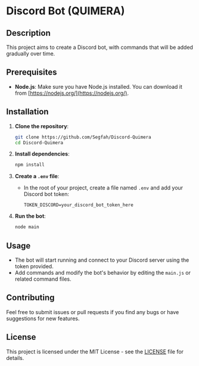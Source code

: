 # Discord Bot (QUIMERA)

## Description
This project aims to create a Discord bot, with commands that will be added gradually over time.

## Prerequisites
- **Node.js**: Make sure you have Node.js installed. You can download it from [https://nodejs.org/](https://nodejs.org/).

## Installation

1. **Clone the repository**:
    ```bash
    git clone https://github.com/Segfah/Discord-Quimera
    cd Discord-Quimera
    ```

2. **Install dependencies**:
    ```bash
    npm install
    ```

3. **Create a `.env` file**:
    - In the root of your project, create a file named `.env` and add your Discord bot token:
      ```
      TOKEN_DISCORD=your_discord_bot_token_here
      ```

4. **Run the bot**:
    ```bash
    node main
    ```

## Usage
- The bot will start running and connect to your Discord server using the token provided.
- Add commands and modify the bot's behavior by editing the `main.js` or related command files.

## Contributing
Feel free to submit issues or pull requests if you find any bugs or have suggestions for new features.

## License
This project is licensed under the MIT License - see the [LICENSE](./LICENSE) file for details.

